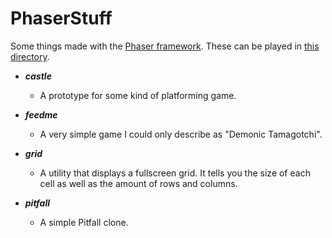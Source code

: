 # PhaserStuff

Some things made with the [Phaser framework](https://github.com/photonstorm/phaser). These can be played in [this directory](http://rikersandvik.com/games/).

- ***castle***
  - A prototype for some kind of platforming game.

- ***feedme***
  - A very simple game I could only describe as "Demonic Tamagotchi".

- ***grid***
  - A utility that displays a fullscreen grid. It tells you the size of each cell as well as the amount of rows and columns.

- ***pitfall***
  - A simple Pitfall clone.